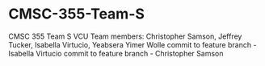 # CMSC-355-Team-S
CMSC 355 Team S VCU
Team members: Christopher Samson, Jeffrey Tucker, Isabella Virtucio, Yeabsera Yimer Wolle
commit to feature branch - Isabella Virtucio
commit to feature branch - Christopher Samson